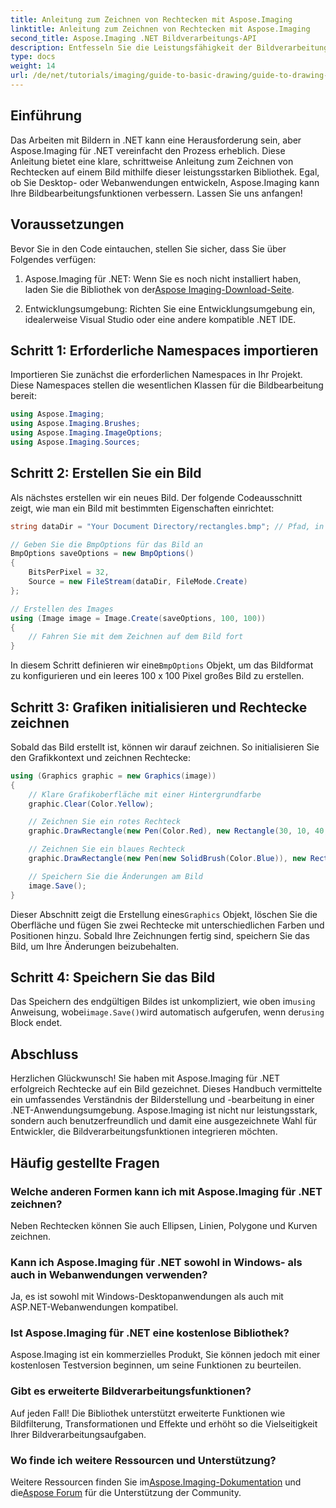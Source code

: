 ```yaml
---
title: Anleitung zum Zeichnen von Rechtecken mit Aspose.Imaging
linktitle: Anleitung zum Zeichnen von Rechtecken mit Aspose.Imaging
second_title: Aspose.Imaging .NET Bildverarbeitungs-API
description: Entfesseln Sie die Leistungsfähigkeit der Bildverarbeitung mit Aspose.Imaging für .NET in diesem umfassenden Handbuch. Erfahren Sie, wie Sie Bilder erstellen und bearbeiten, insbesondere mit Schwerpunkt auf dem Zeichnen von Rechtecken mit benutzerdefinierten Farben und Größen.
type: docs
weight: 14
url: /de/net/tutorials/imaging/guide-to-basic-drawing/guide-to-drawing-rectangle/
---
```

## Einführung

Das Arbeiten mit Bildern in .NET kann eine Herausforderung sein, aber Aspose.Imaging für .NET vereinfacht den Prozess erheblich. Diese Anleitung bietet eine klare, schrittweise Anleitung zum Zeichnen von Rechtecken auf einem Bild mithilfe dieser leistungsstarken Bibliothek. Egal, ob Sie Desktop- oder Webanwendungen entwickeln, Aspose.Imaging kann Ihre Bildbearbeitungsfunktionen verbessern. Lassen Sie uns anfangen!

## Voraussetzungen

Bevor Sie in den Code eintauchen, stellen Sie sicher, dass Sie über Folgendes verfügen:

1.  Aspose.Imaging für .NET: Wenn Sie es noch nicht installiert haben, laden Sie die Bibliothek von der[Aspose Imaging-Download-Seite](https://releases.aspose.com/imaging/net/).

2. Entwicklungsumgebung: Richten Sie eine Entwicklungsumgebung ein, idealerweise Visual Studio oder eine andere kompatible .NET IDE.

## Schritt 1: Erforderliche Namespaces importieren

Importieren Sie zunächst die erforderlichen Namespaces in Ihr Projekt. Diese Namespaces stellen die wesentlichen Klassen für die Bildbearbeitung bereit:

```csharp
using Aspose.Imaging;
using Aspose.Imaging.Brushes;
using Aspose.Imaging.ImageOptions;
using Aspose.Imaging.Sources;
```

## Schritt 2: Erstellen Sie ein Bild

Als nächstes erstellen wir ein neues Bild. Der folgende Codeausschnitt zeigt, wie man ein Bild mit bestimmten Eigenschaften einrichtet:

```csharp
string dataDir = "Your Document Directory/rectangles.bmp"; // Pfad, in dem das Bild gespeichert wird

// Geben Sie die BmpOptions für das Bild an
BmpOptions saveOptions = new BmpOptions()
{
    BitsPerPixel = 32,
    Source = new FileStream(dataDir, FileMode.Create)
};

// Erstellen des Images
using (Image image = Image.Create(saveOptions, 100, 100))
{
    // Fahren Sie mit dem Zeichnen auf dem Bild fort
}
```

 In diesem Schritt definieren wir eine`BmpOptions` Objekt, um das Bildformat zu konfigurieren und ein leeres 100 x 100 Pixel großes Bild zu erstellen.

## Schritt 3: Grafiken initialisieren und Rechtecke zeichnen

Sobald das Bild erstellt ist, können wir darauf zeichnen. So initialisieren Sie den Grafikkontext und zeichnen Rechtecke:

```csharp
using (Graphics graphic = new Graphics(image))
{
    // Klare Grafikoberfläche mit einer Hintergrundfarbe
    graphic.Clear(Color.Yellow);

    // Zeichnen Sie ein rotes Rechteck
    graphic.DrawRectangle(new Pen(Color.Red), new Rectangle(30, 10, 40, 80));

    // Zeichnen Sie ein blaues Rechteck
    graphic.DrawRectangle(new Pen(new SolidBrush(Color.Blue)), new Rectangle(10, 30, 80, 40));

    // Speichern Sie die Änderungen am Bild
    image.Save();
}
```

 Dieser Abschnitt zeigt die Erstellung eines`Graphics` Objekt, löschen Sie die Oberfläche und fügen Sie zwei Rechtecke mit unterschiedlichen Farben und Positionen hinzu. Sobald Ihre Zeichnungen fertig sind, speichern Sie das Bild, um Ihre Änderungen beizubehalten.

## Schritt 4: Speichern Sie das Bild

 Das Speichern des endgültigen Bildes ist unkompliziert, wie oben im`using` Anweisung, wobei`image.Save()`wird automatisch aufgerufen, wenn der`using` Block endet.

## Abschluss

Herzlichen Glückwunsch! Sie haben mit Aspose.Imaging für .NET erfolgreich Rechtecke auf ein Bild gezeichnet. Dieses Handbuch vermittelte ein umfassendes Verständnis der Bilderstellung und -bearbeitung in einer .NET-Anwendungsumgebung. Aspose.Imaging ist nicht nur leistungsstark, sondern auch benutzerfreundlich und damit eine ausgezeichnete Wahl für Entwickler, die Bildverarbeitungsfunktionen integrieren möchten.

## Häufig gestellte Fragen

### Welche anderen Formen kann ich mit Aspose.Imaging für .NET zeichnen?
Neben Rechtecken können Sie auch Ellipsen, Linien, Polygone und Kurven zeichnen.

### Kann ich Aspose.Imaging für .NET sowohl in Windows- als auch in Webanwendungen verwenden?
Ja, es ist sowohl mit Windows-Desktopanwendungen als auch mit ASP.NET-Webanwendungen kompatibel.

### Ist Aspose.Imaging für .NET eine kostenlose Bibliothek?
Aspose.Imaging ist ein kommerzielles Produkt, Sie können jedoch mit einer kostenlosen Testversion beginnen, um seine Funktionen zu beurteilen.

### Gibt es erweiterte Bildverarbeitungsfunktionen?
Auf jeden Fall! Die Bibliothek unterstützt erweiterte Funktionen wie Bildfilterung, Transformationen und Effekte und erhöht so die Vielseitigkeit Ihrer Bildverarbeitungsaufgaben.

### Wo finde ich weitere Ressourcen und Unterstützung?
 Weitere Ressourcen finden Sie im[Aspose.Imaging-Dokumentation](https://reference.aspose.com/imaging/net/) und die[Aspose Forum](https://forum.aspose.com/) für die Unterstützung der Community.